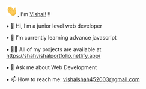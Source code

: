 <img src="https://raw.githubusercontent.com/parth-27/parth-27/master/Hi.gif" width="30px">, I'm [Vishal!]([https://github.com/parth-27](https://github.com/Vishalshah007)) !!


• 👋 Hi, I’m a junior level web developer 

• 🌱 I’m currently learning advance javascript

• 👨‍💻 All of my projects are available at https://shahvishalportfolio.netlify.app/

• 💬 Ask me about Web Development

• 📫 How to reach me: vishalshah452003@gmail.com


<!---
Vishalshah007/Vishalshah007 is a ✨ special ✨ repository because its `README.md` (this file) appears on your GitHub profile.
You can click the Preview link to take a look at your changes.
--->

